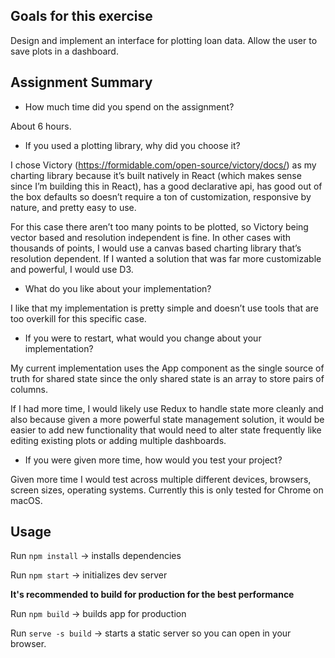 ## Goals for this exercise  

Design and implement an interface for plotting loan data. Allow the user to save plots in a dashboard.

## Assignment Summary

* How much time did you spend on the assignment?

About 6 hours.

* If you used a plotting library, why did you choose it?

I chose Victory (https://formidable.com/open-source/victory/docs/) as my charting library because it’s built natively in React (which makes sense since I’m building this in React), has a good declarative api, has good out of the box defaults so doesn’t require a ton of customization, responsive by nature, and pretty easy to use.

For this case there aren’t too many points to be plotted, so Victory being vector based and resolution independent is fine. In other cases with thousands of points, I would use a canvas based charting library that’s resolution dependent. If I wanted a solution that was far more customizable and powerful, I would use D3.

* What do you like about your implementation?

I like that my implementation is pretty simple and doesn’t use tools that are too overkill for this specific case.

* If you were to restart, what would you change about your implementation?

My current implementation uses the App component as the single source of truth for shared state since the only shared state is an array to store pairs of columns.

If I had more time, I would likely use Redux to handle state more cleanly and also because given a more powerful state management solution, it would be easier to add new functionality that would need to alter state frequently like editing existing plots or adding multiple dashboards.

* If you were given more time, how would you test your project?

Given more time I would test across multiple different devices, browsers, screen sizes, operating systems. Currently this is only tested for Chrome on macOS.

## Usage

Run `npm install` -> installs dependencies

Run `npm start` -> initializes dev server

**It's recommended to build for production for the best performance**

Run `npm build` -> builds app for production

Run `serve -s build` -> starts a static server so you can open in your browser.
